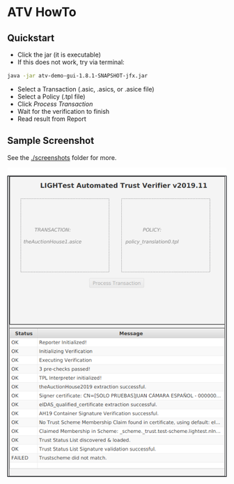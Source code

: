 # ATV HowTo

## Quickstart

* Click the jar (it is executable)
* If this does not work, try via terminal:


```sh
java -jar atv-demo-gui-1.8.1-SNAPSHOT-jfx.jar
```

* Select a Transaction (.asic, .asics, or .asice file)
* Select a Policy (.tpl file)
* Click *Process Transaction*
* Wait for the verification to finish
* Read result from Report


## Sample Screenshot

See the [./screenshots](screenshots) folder for more.

![](screenshots/3_executing.png)

